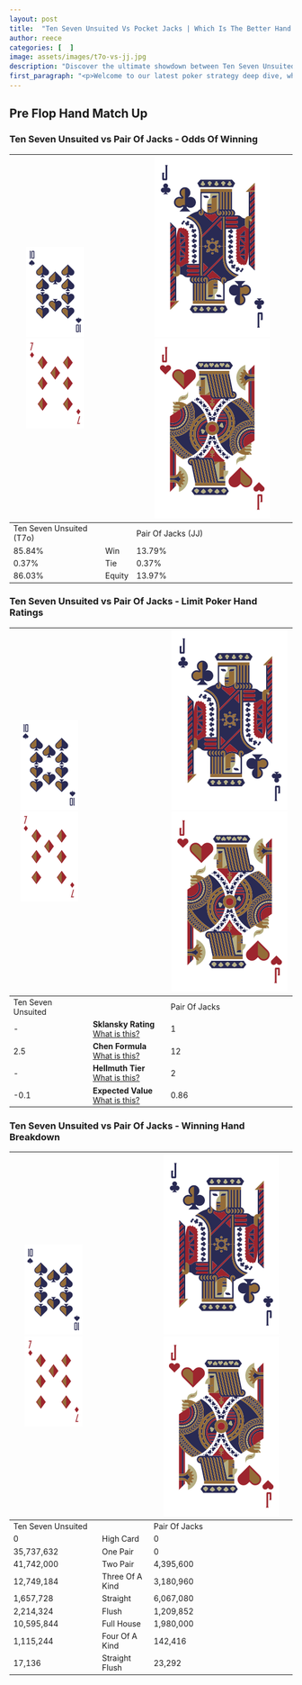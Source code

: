 ```yaml
---
layout: post
title:  "Ten Seven Unsuited Vs Pocket Jacks | Which Is The Better Hand In Poker? A Complete Guide"
author: reece
categories: [  ]
image: assets/images/t7o-vs-jj.jpg
description: "Discover the ultimate showdown between Ten Seven Unsuited and Pair Of Jacks in poker! Uncover the odds, strategies, and scenarios where one hand triumphs over the other. Get ready to up your poker game with this thrilling analysis."
first_paragraph: "<p>Welcome to our latest poker strategy deep dive, where we're pitting two distinct hands against each other in a high-stakes showdown: Ten Seven Unsuited vs Pair Of Jacks.</p><p>In the dynamic world of poker, every decision counts, and knowing which hand holds the upper hand is key to your success at the table.</p><p>In this article, we'll dissect these two hands, explore the scenarios where one dominates the other, and equip you with the knowledge to make strategic choices that can tip the odds in your favor.</p><p>Get ready to unravel the intriguing dynamics of these poker hands and elevate your game to new heights.</p>"
---
```




[comment]: # (sp0)

## Pre Flop Hand Match Up

<div class="table hand-ratings" markdown="1"> 



### Ten Seven Unsuited vs Pair Of Jacks - Odds Of Winning


    
| ![image info](assets/images/hand1/T.png) ![image info](assets/images/hand1/7o.png) |  | ![image info](assets/images/hand2/J.png) ![image info](assets/images/hand2/Jo.png) |
| -------- | -------- | -------- |
| Ten Seven Unsuited (T7o) |  | Pair Of Jacks (JJ) |
| 85.84% | Win | 13.79% |
| 0.37% | Tie | 0.37% |
| 86.03% | Equity | 13.97% |




[comment]: # (sp1)



### Ten Seven Unsuited vs Pair Of Jacks - Limit Poker Hand Ratings


    
| ![image info](assets/images/hand1/T.png) ![image info](assets/images/hand1/7o.png) |  | ![image info](assets/images/hand2/J.png) ![image info](assets/images/hand2/Jo.png) |
| -------- | -------- | -------- |
| Ten Seven Unsuited |  | Pair Of Jacks |
| - | **Sklansky Rating** [What is this?](/sklansky-rating-explained) | 1 |
| 2.5 | **Chen Formula** [What is this?](/chen-formula-explained) | 12 |
| - | **Hellmuth Tier** [What is this?](/Hellmuth-tier-explained) | 2 |
| -0.1 | **Expected Value** [What is this?](/expected-value-explained) | 0.86 |




[comment]: # (sp2)



### Ten Seven Unsuited vs Pair Of Jacks - Winning Hand Breakdown


    
| ![image info](assets/images/hand1/T.png) ![image info](assets/images/hand1/7o.png) |  | ![image info](assets/images/hand2/J.png) ![image info](assets/images/hand2/Jo.png) |
| -------- | -------- | -------- |
| Ten Seven Unsuited |  | Pair Of Jacks |
| 0 | High Card | 0 |
| 35,737,632 | One Pair | 0 |
| 41,742,000 | Two Pair | 4,395,600 |
| 12,749,184 | Three Of A Kind | 3,180,960 |
| 1,657,728 | Straight | 6,067,080 |
| 2,214,324 | Flush | 1,209,852 |
| 10,595,844 | Full House | 1,980,000 |
| 1,115,244 | Four Of A Kind | 142,416 |
| 17,136 | Straight Flush | 23,292 |




[comment]: # (sp3)



</div>

[comment]: # (sp4)



[comment]: # (sp5)


